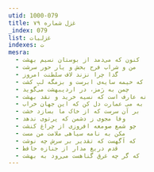 ```yaml
---
utid: 1000-079
title: غزل شماره ۷۹
_index: 079
list: غزلیات
indexes: ت
mesra:
  - کنون که می‌دمد از بوستان نسیم بهشت
  - من و شراب فرح بخش و یار حور سرشت
  - گدا چرا نزند لاف سلطنت امروز
  - که خیمه سایه‌ی ابرست و بزمگه لبِ کشت
  - چمن به رَمز، در اردیبهشت می‌گوید
  - نه عارف است که نسیه خرید و نقد بهشت
  - به می عمارت دل کن که این جهان خراب
  - بر آن سرست که از خاک ما بسازد خشت
  - وفا مجوی ز دشمن که پرتوی ندهد
  - چو شمع صومعه افروزی از چراغ کنشت
  - مکن به نامه سیاهی ملامت من مست
  - که آگهست که تقدیر بر سرش چه نوشت
  - قدم دریغ مدار از جنازه حافظ
  - که گر چه غرق گناهست می‌رود به بهشت
---
```

